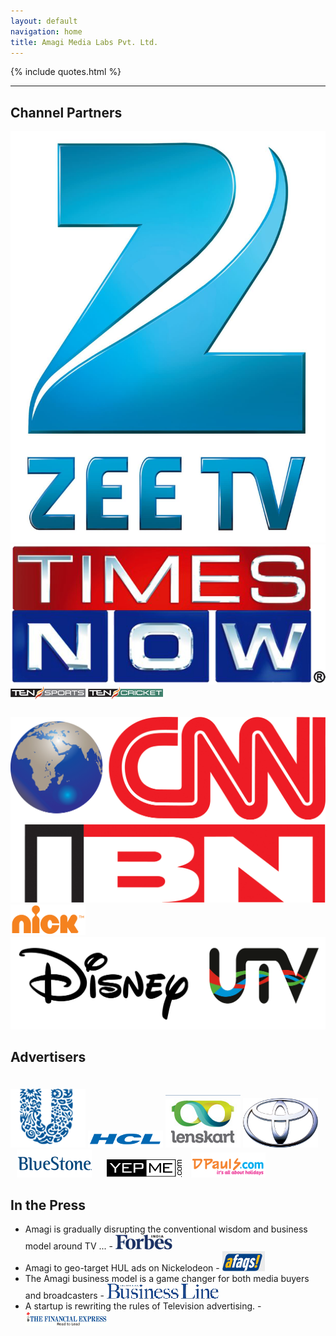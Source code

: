 ```yaml
---
layout: default
navigation: home
title: Amagi Media Labs Pvt. Ltd.
---
```

<div class="main-content">
  <div class="clearfix">

  {% include quotes.html %}

  <hr />

  <!-- Start Column --> 		
  <div class="third centered">
    <h2>Channel Partners</h2>
    <div class="channel_logos">
      <a href="/partners"><img style="margin-top: 0px;" src="/img/amagi/partners/zee_tv.jpg" alt="Zee TV" /></a>
      <a href="/partners"><img src="/img/amagi/partners/times_now.png" alt="Times Now" /></a>
      <a href="/partners"><img src="/img/amagi/partners/tensports.jpg" alt="Ten Sports" /></a>
      <a href="/partners"><img src="/img/amagi/partners/ten_cricket.jpg" alt="Ten Cricket" /></a>
    </div>
    <div style="clear: both"></div>
    <div class="channel_logos">
      <a href="/partners"><img style="margin-top:25px" src="/img/amagi/partners/cnn_ibn.jpg" alt="CNN IBN" /></a>
      <a href="/partners"><img src="/img/amagi/partners/nick.png" alt="Nickelodeon" /></a>
      <a href="/partners"><img src="/img/amagi/partners/disney_utv.png" alt="Disney UTV" /></a>
    </div>
  </div>

  <!-- Start Column -->     
  <div class="third centered">
    <h2>Advertisers</h2>
    <div class="channel_logos">
      <a href="/advertisers"><img style="margin-top: 20px" src="/img/amagi/advertisers/hul.png" alt="Hindustan Unilever Limited" /></a>
      <a href="/advertisers"><img src="/img/amagi/advertisers/hcl.png" alt="HCL" /></a>
      <a href="/advertisers"><img src="/img/amagi/advertisers/lenskart.png" alt="Lenskart" /></a>
      <a href="/advertisers"><img style="margin-top: 15px;" src="/img/amagi/advertisers/toyota.png" alt="Toyota" /></a>
      <a href="/advertisers"><img style="margin: 0 10px" src="/img/amagi/advertisers/bluestone.png" alt="BlueStone" /></a>
      <a href="/advertisers"><img style="margin: 0 10px" src="/img/amagi/advertisers/yepme.png" alt="YepME" /></a>
      <a href="/advertisers"><img src="/img/amagi/advertisers/dpauls.png" alt="DPauls" /></a>
    </div>
  </div>

  <!-- Start Column -->     
  <div class="third last centered">
    <h2>In the Press</h2>
    <ul>
      <li class="press">Amagi is gradually disrupting the conventional wisdom and business model around TV ... - <a href="http://forbesindia.com/printcontent/32588"><img src="/img/amagi/forbes.jpg"/></a></li>
      <li class="press">Amagi to geo-target HUL ads on Nickelodeon - <a href="http://www.afaqs.com/news/story/38448_Amagi-to-geo-target-HUL-ads-on-Nickelodeon"><img src="/img/amagi/afaqs.jpg" /></a></li>
      <li class="press">The Amagi business model is a game changer for both media buyers and broadcasters - <a href="http://www.thehindubusinessline.com/todays-paper/tp-brandline/for-efficient-tv-ads/article2202277.ece"><img src="/img/amagi/business_line.gif" /></a></li>
      <li class="press">A startup is rewriting the rules of Television advertising. - <a href="http://www.financialexpress.com/news/tv-ads-for-rs-100200/1041610/0"><img src="/img/amagi/financial_express.gif" /></a></li>
    </ul>
  </div>
</div>


